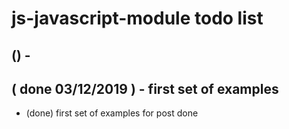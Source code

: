 # js-javascript-module todo list

## () - 

## ( done 03/12/2019 ) - first set of examples
* (done) first set of examples for post done